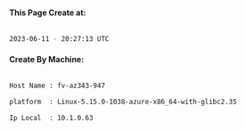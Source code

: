 
   
#### This Page Create at:

```bash

2023-06-11 - 20:27:13 UTC

```

#### Create By Machine:

```bash

Host Name : fv-az343-947

platform  : Linux-5.15.0-1038-azure-x86_64-with-glibc2.35

Ip Local  : 10.1.0.63

```

